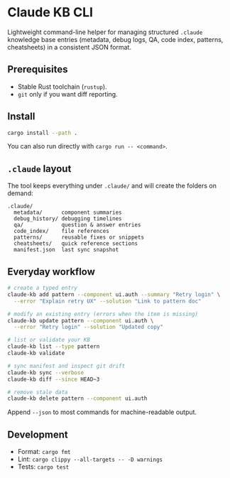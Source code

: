 # Claude KB CLI

Lightweight command-line helper for managing structured `.claude` knowledge base entries (metadata, debug logs, QA, code index, patterns, cheatsheets) in a consistent JSON format.

## Prerequisites
- Stable Rust toolchain (`rustup`).
- `git` only if you want diff reporting.

## Install
```bash
cargo install --path .
```
You can also run directly with `cargo run -- <command>`.

## `.claude` layout
The tool keeps everything under `.claude/` and will create the folders on demand:
```
.claude/
  metadata/      component summaries
  debug_history/ debugging timelines
  qa/            question & answer entries
  code_index/    file references
  patterns/      reusable fixes or snippets
  cheatsheets/   quick reference sections
  manifest.json  last sync snapshot
```

## Everyday workflow
```bash
# create a typed entry
claude-kb add pattern --component ui.auth --summary "Retry login" \
  --error "Explain retry UX" --solution "Link to pattern doc"

# modify an existing entry (errors when the item is missing)
claude-kb update pattern --component ui.auth \
  --error "Retry login" --solution "Updated copy"

# list or validate your KB
claude-kb list --type pattern
claude-kb validate

# sync manifest and inspect git drift
claude-kb sync --verbose
claude-kb diff --since HEAD~3

# remove stale data
claude-kb delete pattern --component ui.auth
```
Append `--json` to most commands for machine-readable output.

## Development
- Format: `cargo fmt`
- Lint: `cargo clippy --all-targets -- -D warnings`
- Tests: `cargo test`
